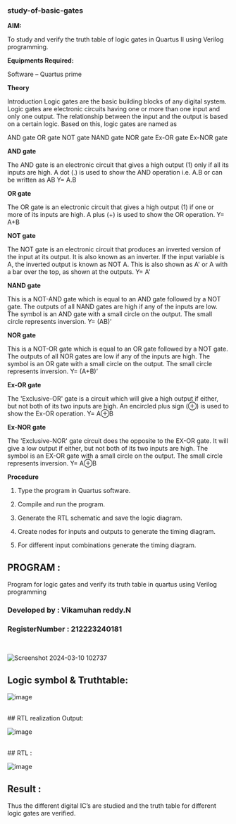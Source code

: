 ### study-of-basic-gates

**AIM:** 

To study and verify the truth table of logic gates in Quartus II using Verilog programming.

**Equipments Required:**

Software – Quartus prime 

**Theory**

Introduction Logic gates are the basic building blocks of any digital system. Logic gates are electronic circuits having one or more than one input and only one output. The relationship between the input and the output is based on a certain logic. Based on this, logic gates are named as

AND gate OR gate NOT gate NAND gate NOR gate Ex-OR gate Ex-NOR gate

**AND gate**

The AND gate is an electronic circuit that gives a high output (1) only if all its inputs are high. A dot (.) is used to show the AND operation i.e. A.B or can be written as AB
Y= A.B

**OR gate** 

The OR gate is an electronic circuit that gives a high output (1) if one or more of its inputs are high. A plus (+) is used to show the OR operation.
Y= A+B

**NOT gate**

The NOT gate is an electronic circuit that produces an inverted version of the input at its output. It is also known as an inverter. If the input variable is A, the inverted output is known as NOT A. This is also shown as A' or A with a bar over the top, as shown at the outputs.
Y= A'

**NAND gate**

This is a NOT-AND gate which is equal to an AND gate followed by a NOT gate. The outputs of all NAND gates are high if any of the inputs are low. The symbol is an AND gate with a small circle on the output. The small circle represents inversion.
Y= (AB)’

**NOR gate**

This is a NOT-OR gate which is equal to an OR gate followed by a NOT gate. The outputs of all NOR gates are low if any of the inputs are high. The symbol is an OR gate with a small circle on the output. The small circle represents inversion.
Y= (A+B)’

**Ex-OR gate**

The 'Exclusive-OR' gate is a circuit which will give a high output if either, but not both of its two inputs are high. An encircled plus sign (⊕) is used to show the Ex-OR operation.
Y= A⊕B

**Ex-NOR gate**

The 'Exclusive-NOR' gate circuit does the opposite to the EX-OR gate. It will give a low output if either, but not both of its two inputs are high. The symbol is an EX-OR gate with a small circle on the output. The small circle represents inversion.
Y= A⊕B

**Procedure** 

1.	Type the program in Quartus software.

2.	Compile and run the program.

3.	Generate the RTL schematic and save the logic diagram.

4.	Create nodes for inputs and outputs to generate the timing diagram.

5.	For different input combinations generate the timing diagram.


## PROGRAM :

Program for logic gates and verify its truth table in quartus using Verilog programming
### Developed by : Vikamuhan reddy.N
### RegisterNumber : 212223240181
<br>

![Screenshot 2024-03-10 102737](https://github.com/vikamuhan-reddy/study-of-basic-gates/assets/144928933/5a9bbb4e-16d7-4710-ab2b-6aa150b79b54)


 
## Logic symbol & Truthtable:
![image](https://github.com/vikamuhan-reddy/study-of-basic-gates/assets/144928933/9db258bb-5a13-412c-9867-5db2832451ff)

<br>
## RTL realization Output:

![image](https://github.com/vikamuhan-reddy/study-of-basic-gates/assets/144928933/1de70e3a-1999-4a9a-8ffa-8d07babac1d3)



<br>
## RTL :

![image](https://github.com/vikamuhan-reddy/study-of-basic-gates/assets/144928933/257341dc-2f76-44bb-83ef-c04ea0e74c0b)




## Result :
Thus the different digital IC’s are studied and the truth table for different logic gates are verified.



